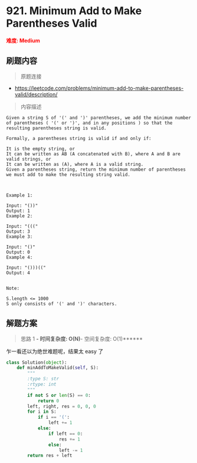 # 921. Minimum Add to Make Parentheses Valid

**<font color=red>难度: Medium</font>**

## 刷题内容

> 原题连接

* https://leetcode.com/problems/minimum-add-to-make-parentheses-valid/description/

> 内容描述

```
Given a string S of '(' and ')' parentheses, we add the minimum number of parentheses ( '(' or ')', and in any positions ) so that the resulting parentheses string is valid.

Formally, a parentheses string is valid if and only if:

It is the empty string, or
It can be written as AB (A concatenated with B), where A and B are valid strings, or
It can be written as (A), where A is a valid string.
Given a parentheses string, return the minimum number of parentheses we must add to make the resulting string valid.

 

Example 1:

Input: "())"
Output: 1
Example 2:

Input: "((("
Output: 3
Example 3:

Input: "()"
Output: 0
Example 4:

Input: "()))(("
Output: 4
 

Note:

S.length <= 1000
S only consists of '(' and ')' characters.
```

## 解题方案

> 思路 1
******- 时间复杂度: O(N)******- 空间复杂度: O(1)******



乍一看还以为绝世难题呢，结果太 easy 了


```python
class Solution(object):
    def minAddToMakeValid(self, S):
        """
        :type S: str
        :rtype: int
        """
        if not S or len(S) == 0:
            return 0
        left, right, res = 0, 0, 0
        for i in S:
            if i == '(':
                left += 1
            else:
                if left == 0:
                    res += 1
                else:
                    left -= 1
        return res + left
```

































